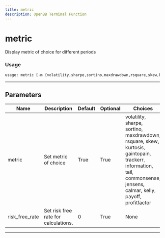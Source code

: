 ```yaml
---
title: metric
description: OpenBB Terminal Function
---
```


# metric

Display metric of choice for different periods
### Usage 
```python
usage: metric [-m {volatility,sharpe,sortino,maxdrawdown,rsquare,skew,kurtosis,gaintopain,trackerr,information,tail,commonsense,jensens,calmar,kelly,payoff,profitfactor}] [-r RISK_FREE_RATE]
```
---
## Parameters
| Name | Description | Default | Optional | Choices |
| ---- | ----------- | ------- | -------- | ------- |
| metric | Set metric of choice | True | True | volatility, sharpe, sortino, maxdrawdown, rsquare, skew, kurtosis, gaintopain, trackerr, information, tail, commonsense, jensens, calmar, kelly, payoff, profitfactor |
| risk_free_rate | Set risk free rate for calculations. | 0 | True | None |
---
